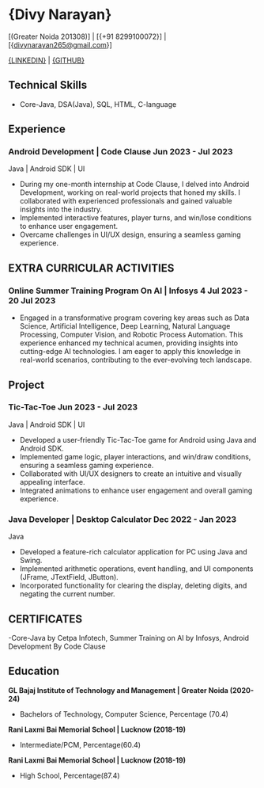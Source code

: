 

# {Divy Narayan}


[(Greater Noida 201308)] | [{+91 8299100072}] | [{divynarayan265@gmail.com}] 

[{LINKEDIN}](https://www.linkedin.com/in/divy-narayan) | [{GITHUB}](https://github.com/divynarayan)

<div className="vertical-spacer"></div>

## Technical Skills

- Core-Java, DSA(Java), SQL, HTML, C-language

<div className="vertical-spacer"></div>



## Experience

### Android Development | Code Clause <span class="spacer"></span>Jun 2023 - Jul 2023

<span class="spacer"></span>Java | Android SDK | UI

- During my one-month internship at Code Clause, I delved into Android Development, working on real-world projects that honed my skills. I collaborated with experienced professionals and gained valuable insights into the industry.
- Implemented interactive features, player turns, and win/lose conditions to enhance user engagement.
- Overcame challenges in UI/UX design, ensuring a seamless gaming experience.

<div className="vertical-spacer"></div>

## EXTRA CURRICULAR ACTIVITIES

### Online Summer Training Program On AI | Infosys<span class="spacer"></span> 4 Jul 2023 - 20 Jul 2023

<span class="spacer"></span>

- Engaged in a transformative program covering key areas such as Data Science, Artificial Intelligence, Deep Learning, Natural Language Processing, Computer Vision, and Robotic Process Automation. This experience enhanced my technical acumen, providing insights into cutting-edge AI technologies. I am eager to apply this knowledge in real-world scenarios, contributing to the ever-evolving tech landscape.




<div className="vertical-spacer"></div>

## Project


### Tic-Tac-Toe <span class="spacer"></span>Jun 2023 - Jul 2023

<span class="spacer"></span>Java | Android SDK | UI

- Developed a user-friendly Tic-Tac-Toe game for Android using Java and Android SDK.
- Implemented game logic, player interactions, and win/draw conditions, ensuring a seamless gaming experience.
- Collaborated with UI/UX designers to create an intuitive and visually appealing interface.
- Integrated animations to enhance user engagement and overall gaming experience.


### Java Developer |  Desktop Calculator <span class="spacer"></span>Dec 2022 - Jan 2023

<span class="spacer"></span>Java 

- Developed a feature-rich calculator application for PC using Java and Swing.
- Implemented arithmetic operations, event handling, and UI components (JFrame, JTextField, JButton).
- Incorporated functionality for clearing the display, deleting digits, and negating the current number.

<div className="vertical-spacer"></div>
<!-- Move this section above Technical Skills if you're a student/new grad -->

<div className="vertical-spacer"></div>

## CERTIFICATES

-Core-Java by Cetpa Infotech, Summer Training on AI by Infosys, Android Development By Code Clause 

<div className="vertical-spacer"></div>


## Education

**GL Bajaj Institute of Technology and Management | Greater Noida (2020-24)**
 - Bachelors of Technology, Computer Science, Percentage (70.4)<span class="spacer"></span>

**Rani Laxmi Bai Memorial School | Lucknow (2018-19)**
  - Intermediate/PCM, Percentage(60.4)<span class="spacer"></span>

**Rani Laxmi Bai Memorial School | Lucknow (2018-19)**
  - High School, Percentage(87.4)<span class="spacer"></span>
